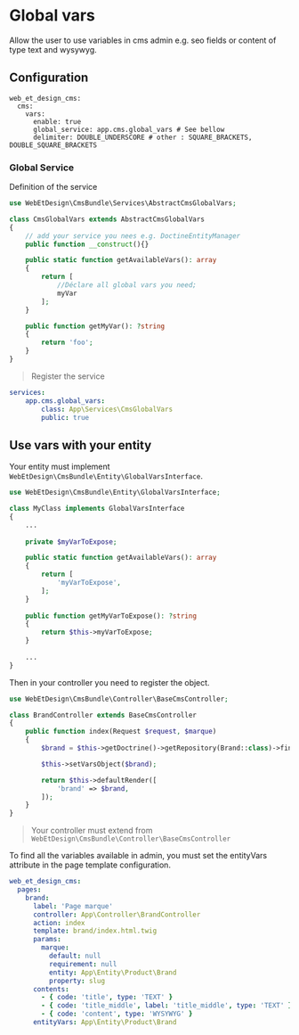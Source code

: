 # Global vars

Allow the user to use variables in cms admin e.g. seo fields or content of type text and wysywyg.

## Configuration

```twig
web_et_design_cms:
  cms:
    vars:
      enable: true
      global_service: app.cms.global_vars # See bellow
      delimiter: DOUBLE_UNDERSCORE # other : SQUARE_BRACKETS, DOUBLE_SQUARE_BRACKETS
```

### Global Service
Definition of the service 
```php
use WebEtDesign\CmsBundle\Services\AbstractCmsGlobalVars;

class CmsGlobalVars extends AbstractCmsGlobalVars
{
    // add your service you nees e.g. DoctineEntityManager
    public function __construct(){}

    public static function getAvailableVars(): array
    {
        return [
            //Déclare all global vars you need;
            myVar
        ];
    }

    public function getMyVar(): ?string
    {
        return 'foo';
    }
}
```
> Register the service
```yaml
services:
    app.cms.global_vars:
        class: App\Services\CmsGlobalVars
        public: true
```

## Use vars with your entity

Your entity must implement `WebEtDesign\CmsBundle\Entity\GlobalVarsInterface`.

```php
use WebEtDesign\CmsBundle\Entity\GlobalVarsInterface;

class MyClass implements GlobalVarsInterface
{
    ...
    
    private $myVarToExpose;

    public static function getAvailableVars(): array
    {
        return [
            'myVarToExpose',
        ];
    }
    
    public function getMyVarToExpose(): ?string
    {
        return $this->myVarToExpose;
    }
    
    ...
}
```

Then in your controller you need to register the object. 

```php
use WebEtDesign\CmsBundle\Controller\BaseCmsController;

class BrandController extends BaseCmsController
{
    public function index(Request $request, $marque)
    {
        $brand = $this->getDoctrine()->getRepository(Brand::class)->findOneBy(['slug' => $marque]);

        $this->setVarsObject($brand);

        return $this->defaultRender([
            'brand' => $brand,
        ]);
    }
}
```
> Your controller must extend from `WebEtDesign\CmsBundle\Controller\BaseCmsController`

To find all the variables available in admin, you must set the entityVars attribute in the page template configuration.

```yaml
web_et_design_cms:
  pages:
    brand:
      label: 'Page marque'
      controller: App\Controller\BrandController
      action: index
      template: brand/index.html.twig
      params:
        marque:
          default: null
          requirement: null
          entity: App\Entity\Product\Brand
          property: slug
      contents:
        - { code: 'title', type: 'TEXT' }
        - { code: 'title_middle', label: 'title_middle', type: 'TEXT' }
        - { code: 'content', type: 'WYSYWYG' }
      entityVars: App\Entity\Product\Brand
```
